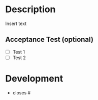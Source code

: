 # Description
Insert text

## Acceptance Test (optional)
- [ ] Test 1
- [ ] Test 2

# Development
- closes #
